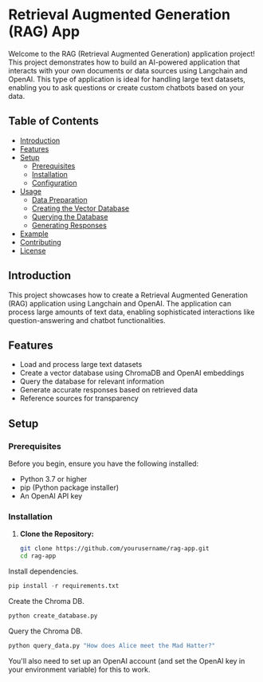 # Retrieval Augmented Generation (RAG) App

Welcome to the RAG (Retrieval Augmented Generation) application project! This project demonstrates how to build an AI-powered application that interacts with your own documents or data sources using Langchain and OpenAI. This type of application is ideal for handling large text datasets, enabling you to ask questions or create custom chatbots based on your data.

## Table of Contents

- [Introduction](#introduction)
- [Features](#features)
- [Setup](#setup)
  - [Prerequisites](#prerequisites)
  - [Installation](#installation)
  - [Configuration](#configuration)
- [Usage](#usage)
  - [Data Preparation](#data-preparation)
  - [Creating the Vector Database](#creating-the-vector-database)
  - [Querying the Database](#querying-the-database)
  - [Generating Responses](#generating-responses)
- [Example](#example)
- [Contributing](#contributing)
- [License](#license)

## Introduction

This project showcases how to create a Retrieval Augmented Generation (RAG) application using Langchain and OpenAI. The application can process large amounts of text data, enabling sophisticated interactions like question-answering and chatbot functionalities.

## Features

- Load and process large text datasets
- Create a vector database using ChromaDB and OpenAI embeddings
- Query the database for relevant information
- Generate accurate responses based on retrieved data
- Reference sources for transparency

## Setup

### Prerequisites

Before you begin, ensure you have the following installed:

- Python 3.7 or higher
- pip (Python package installer)
- An OpenAI API key

### Installation

1. **Clone the Repository:**

   ```bash
   git clone https://github.com/yourusername/rag-app.git
   cd rag-app

Install dependencies.

```python
pip install -r requirements.txt
```

Create the Chroma DB.

```python
python create_database.py
```

Query the Chroma DB.

```python
python query_data.py "How does Alice meet the Mad Hatter?"
```

You'll also need to set up an OpenAI account (and set the OpenAI key in your environment variable) for this to work.
